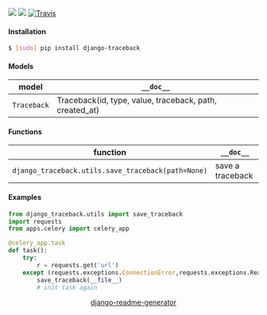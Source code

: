 <!--
https://pypi.org/project/readme-generator/
https://pypi.org/project/python-readme-generator/
https://pypi.org/project/django-readme-generator/
-->

[![](https://img.shields.io/pypi/pyversions/django-traceback.svg?longCache=True)](https://pypi.org/project/django-traceback/)
[![](https://img.shields.io/pypi/v/django-traceback.svg?maxAge=3600)](https://pypi.org/project/django-traceback/)
[![Travis](https://api.travis-ci.org/andrewp-as-is/django-traceback.py.svg?branch=master)](https://travis-ci.org/andrewp-as-is/django-traceback.py/)

#### Installation
```bash
$ [sudo] pip install django-traceback
```

#### Models
model|`__doc__`
-|-
`Traceback` |Traceback(id, type, value, traceback, path, created_at)

#### Functions
function|`__doc__`
-|-
`django_traceback.utils.save_traceback(path=None)` |save a traceback

#### Examples
```python
from django_traceback.utils import save_traceback
import requests
from apps.celery import celery_app

@celery_app.task
def task():
    try:
        r = requests.get('url')
    except (requests.exceptions.ConnectionError,requests.exceptions.ReadTimeout):
        save_traceback(__file__)
        # init task again
```

<p align="center">
    <a href="https://pypi.org/project/django-readme-generator/">django-readme-generator</a>
</p>